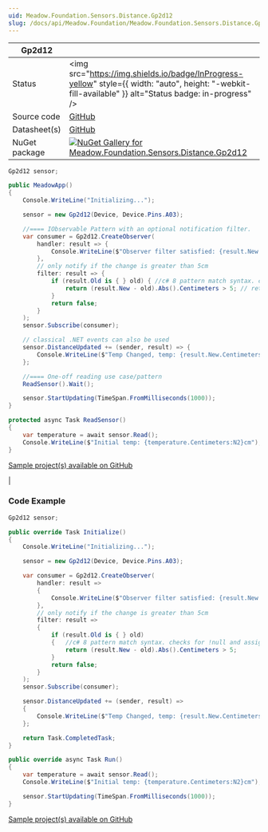 ```yaml
---
uid: Meadow.Foundation.Sensors.Distance.Gp2d12
slug: /docs/api/Meadow.Foundation/Meadow.Foundation.Sensors.Distance.Gp2d12
---
```


| Gp2d12 | |
|--------|--------|
| Status | <img src="https://img.shields.io/badge/InProgress-yellow" style={{ width: "auto", height: "-webkit-fill-available" }} alt="Status badge: in-progress" /> |
| Source code | [GitHub](https://github.com/WildernessLabs/Meadow.Foundation/tree/main/Source/Meadow.Foundation.Peripherals/Sensors.Distance.Gp2d12) |
| Datasheet(s) | [GitHub](https://github.com/WildernessLabs/Meadow.Foundation/tree/main/Source/Meadow.Foundation.Peripherals/Sensors.Distance.Gp2d12/Datasheet) |
| NuGet package | <a href="https://www.nuget.org/packages/Meadow.Foundation.Sensors.Distance.Gp2d12/" target="_blank"><img src="https://img.shields.io/nuget/v/Meadow.Foundation.Sensors.Distance.Gp2d12.svg?label=Meadow.Foundation.Sensors.Distance.Gp2d12" alt="NuGet Gallery for Meadow.Foundation.Sensors.Distance.Gp2d12" /></a> |

```csharp
Gp2d12 sensor;

public MeadowApp()
{
    Console.WriteLine("Initializing...");

    sensor = new Gp2d12(Device, Device.Pins.A03);

    //==== IObservable Pattern with an optional notification filter.
    var consumer = Gp2d12.CreateObserver(
        handler: result => {
            Console.WriteLine($"Observer filter satisfied: {result.New.Centimeters:N2}cm, old: {result.Old?.Centimeters:N2}cm");
        },
        // only notify if the change is greater than 5cm
        filter: result => {
            if (result.Old is { } old) { //c# 8 pattern match syntax. checks for !null and assigns var.
                return (result.New - old).Abs().Centimeters > 5; // returns true if > 5cm change.
            }
            return false;
        }
    );
    sensor.Subscribe(consumer);

    // classical .NET events can also be used
    sensor.DistanceUpdated += (sender, result) => {
        Console.WriteLine($"Temp Changed, temp: {result.New.Centimeters:N2}cm, old: {result.Old?.Centimeters:N2}cm");
    };

    //==== One-off reading use case/pattern
    ReadSensor().Wait();

    sensor.StartUpdating(TimeSpan.FromMilliseconds(1000));
}

protected async Task ReadSensor()
{
    var temperature = await sensor.Read();
    Console.WriteLine($"Initial temp: {temperature.Centimeters:N2}cm");
}

```

[Sample project(s) available on GitHub](https://github.com/WildernessLabs/Meadow.Foundation/tree/main/Source/Meadow.Foundation.Peripherals/Sensors.Distance.Gp2d12/Samples/Sensors.Distance.Gp2d12_Sample)

|
### Code Example

```csharp
Gp2d12 sensor;

public override Task Initialize()
{
    Console.WriteLine("Initializing...");

    sensor = new Gp2d12(Device, Device.Pins.A03);

    var consumer = Gp2d12.CreateObserver(
        handler: result => 
        {
            Console.WriteLine($"Observer filter satisfied: {result.New.Centimeters:N2}cm, old: {result.Old?.Centimeters:N2}cm");
        },
        // only notify if the change is greater than 5cm
        filter: result => 
        {
            if (result.Old is { } old)
            {   //c# 8 pattern match syntax. checks for !null and assigns var.
                return (result.New - old).Abs().Centimeters > 5;
            }
            return false;
        }
    );
    sensor.Subscribe(consumer);

    sensor.DistanceUpdated += (sender, result) => 
    {
        Console.WriteLine($"Temp Changed, temp: {result.New.Centimeters:N2}cm, old: {result.Old?.Centimeters:N2}cm");
    };

    return Task.CompletedTask;
}

public override async Task Run()
{
    var temperature = await sensor.Read();
    Console.WriteLine($"Initial temp: {temperature.Centimeters:N2}cm");

    sensor.StartUpdating(TimeSpan.FromMilliseconds(1000));
}

```

[Sample project(s) available on GitHub](https://github.com/WildernessLabs/Meadow.Foundation/tree/main/Source/Meadow.Foundation.Peripherals/Sensors.Distance.Gp2d12/Samples/Gp2d12_Sample)

